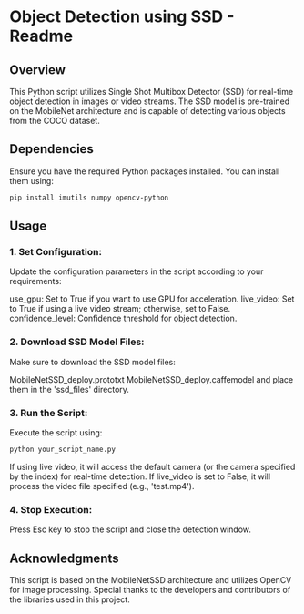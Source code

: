 # Object Detection using SSD - Readme

## Overview

This Python script utilizes Single Shot Multibox Detector (SSD) for real-time object detection in images or video streams. The SSD model is pre-trained on the MobileNet architecture and is capable of detecting various objects from the COCO dataset.

## Dependencies

Ensure you have the required Python packages installed. You can install them using:

```bash
pip install imutils numpy opencv-python
```

## Usage
### 1. Set Configuration:

Update the configuration parameters in the script according to your requirements:

  use_gpu: Set to True if you want to use GPU for acceleration.
  live_video: Set to True if using a live video stream; otherwise, set to False.
  confidence_level: Confidence threshold for object detection.

### 2. Download SSD Model Files:

Make sure to download the SSD model files:

  MobileNetSSD_deploy.prototxt
  MobileNetSSD_deploy.caffemodel
and place them in the 'ssd_files' directory.

### 3. Run the Script:

Execute the script using:

```bash
python your_script_name.py
```

  If using live video, it will access the default camera (or the camera specified by the index) for real-time detection.
  If live_video is set to False, it will process the video file specified (e.g., 'test.mp4').

### 4. Stop Execution:

Press Esc key to stop the script and close the detection window.

## Acknowledgments

This script is based on the MobileNetSSD architecture and utilizes OpenCV for image processing. Special thanks to the developers and contributors of the libraries used in this project.
